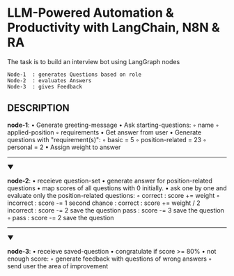 # LLM-Powered Automation & Productivity with LangChain, N8N & RA



The task is to build an interview bot using LangGraph nodes

    Node-1  : generates Questions based on role
    Node-2  : evaluates Answers
    Node-3  : gives Feedback



## DESCRIPTION

**node-1**:
• Generate greeting-message
• Ask starting-questions:
    ◦ name
    ◦ applied-position
    ◦ requirements
• Get answer from user
• Generate questions with "requirement(s)":
    ◦ basic                 =   5
    ◦ position-related      =   23
    ◦ personal              =   2
• Assign weight to answer
_____________________________________________________________________________
______________________________________▼______________________________________

**node-2**:
• receieve question-set
• generate answer for position-related questions
• map scores of all questions with 0 initially.
• ask one by one and evaluate only the position-related questions:
    ◦ correct   :   score += weight
    ◦ incorrect :   score -= 1
                    second chance   :   correct     :   score += weight / 2
                                        incorrect   :   score -= 2
                                                        save the question
                                        pass        :   score -= 3
                                                        save the question
    ◦ pass      :   score -= 2
                    save the question
_____________________________________________________________________________
______________________________________▼______________________________________

**node-3**:
• receieve saved-question
• congratulate if score >= 80%
• not enough score:
    ◦ generate feedback with questions of wrong answers
    ◦ send user the area of improvement
